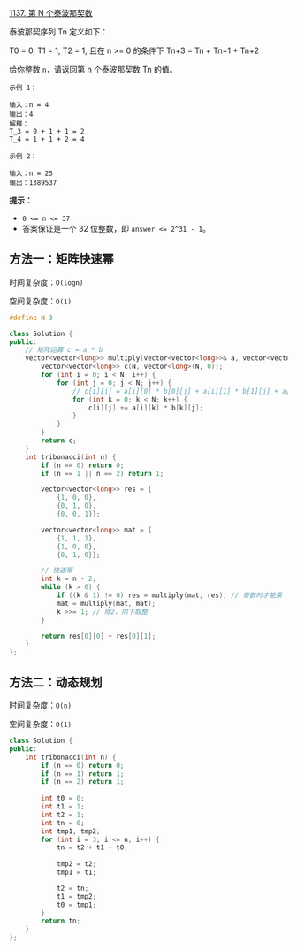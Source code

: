 [1137. 第 N 个泰波那契数](https://leetcode-cn.com/problems/n-th-tribonacci-number/)

泰波那契序列 Tn 定义如下： 

T0 = 0, T1 = 1, T2 = 1, 且在 n >= 0 的条件下 Tn+3 = Tn + Tn+1 + Tn+2

给你整数 `n`，请返回第 n 个泰波那契数 Tn 的值。

```
示例 1：

输入：n = 4
输出：4
解释：
T_3 = 0 + 1 + 1 = 2
T_4 = 1 + 1 + 2 = 4

示例 2：

输入：n = 25
输出：1389537
```

**提示：**

- `0 <= n <= 37`
- 答案保证是一个 32 位整数，即 `answer <= 2^31 - 1`。

## 方法一：矩阵快速幂

时间复杂度：`O(logn)`

空间复杂度：`O(1)`

```cpp
#define N 3

class Solution {
public:
    // 矩阵运算 c = a * b
    vector<vector<long>> multiply(vector<vector<long>>& a, vector<vector<long>>& b) {
        vector<vector<long>> c(N, vector<long>(N, 0));
        for (int i = 0; i < N; i++) {
            for (int j = 0; j < N; j++) {
                // c[i][j] = a[i][0] * b[0][j] + a[i][1] * b[1][j] + a[i][2] * b[2][j];
                for (int k = 0; k < N; k++) {
                    c[i][j] += a[i][k] * b[k][j];
                }
            }
        }
        return c;
    }
    int tribonacci(int n) {
        if (n == 0) return 0;
        if (n == 1 || n == 2) return 1;

        vector<vector<long>> res = {
            {1, 0, 0},
            {0, 1, 0},
            {0, 0, 1}};

        vector<vector<long>> mat = {
            {1, 1, 1},
            {1, 0, 0},
            {0, 1, 0}};

        // 快速幂
        int k = n - 2;
        while (k > 0) {
            if ((k & 1) != 0) res = multiply(mat, res); // 奇数时才能乘
            mat = multiply(mat, mat);
            k >>= 1; // 除2，向下取整
        }

        return res[0][0] + res[0][1];
    }
};

```

## 方法二：动态规划

时间复杂度：`O(n)`

空间复杂度：`O(1)`

```cpp
class Solution {
public:
    int tribonacci(int n) {
        if (n == 0) return 0;
        if (n == 1) return 1;
        if (n == 2) return 1;
        
        int t0 = 0;
        int t1 = 1;
        int t2 = 1;
        int tn = 0;
        int tmp1, tmp2;
        for (int i = 3; i <= n; i++) {
            tn = t2 + t1 + t0;
            
            tmp2 = t2;
            tmp1 = t1;

            t2 = tn;
            t1 = tmp2;
            t0 = tmp1;
        }
        return tn;
    }
};
```
